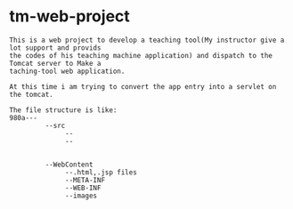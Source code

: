 # tm-web-project
    
    
    This is a web project to develop a teaching tool(My instructor give a lot support and provids
    the codes of his teaching machine application) and dispatch to the Tomcat server to Make a 
    taching-tool web application.
    
    At this time i am trying to convert the app entry into a servlet on the tomcat.
    
    The file structure is like:  
    980a---
             --src
                  --
                  --
             
             
             --WebContent
                  --.html,.jsp files
                  --META-INF
                  --WEB-INF
                  --images
